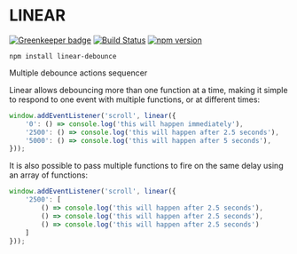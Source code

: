 # LINEAR

[![Greenkeeper badge](https://badges.greenkeeper.io/patuach/linear.svg)](https://greenkeeper.io/)
[![Build Status](https://travis-ci.org/patuach/linear.svg?branch=master)](https://travis-ci.org/patuach/linear) [![npm version](https://badge.fury.io/js/linear-debounce.svg)](https://badge.fury.io/js/linear-debounce)

```npm install linear-debounce```

Multiple debounce actions sequencer

Linear allows debouncing more than one function at a time, making it simple to respond to one event with multiple functions, or at different times:

```js
window.addEventListener('scroll', linear({
    '0': () => console.log('this will happen immediately'),
    '2500': () => console.log('this will happen after 2.5 seconds'),
    '5000': () => console.log('this will happen after 5 seconds'),
}));
```

It is also possible to pass multiple functions to fire on the same delay using an array of functions:

```js
window.addEventListener('scroll', linear({
    '2500': [
        () => console.log('this will happen after 2.5 seconds'),
        () => console.log('this will happen after 2.5 seconds'),
        () => console.log('this will happen after 2.5 seconds')
    ]
}));
```